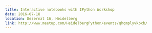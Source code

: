 ```yaml
---
title: Interactive notebooks with IPython Workshop
date: 2016-07-18
location: Dezernat 16, Heidelberg
link: http://www.meetup.com/HeidelbergPython/events/qhqmplyvkbxb/
---
```

